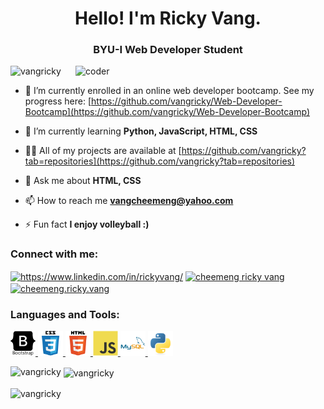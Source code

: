 
<h1 align="center">Hello! I'm Ricky Vang.</h1>
<h3 align="center">BYU-I Web Developer Student</h3>
<img align="right" alt="coder" width="400" src="https://camo.githubusercontent.com/5ddf73ad3a205111cf8c686f687fc216c2946a75005718c8da5b837ad9de78c9/68747470733a2f2f7468756d62732e6766796361742e636f6d2f4576696c4e657874446576696c666973682d736d616c6c2e676966">

<p align="left"> <img src="https://komarev.com/ghpvc/?username=vangricky&label=Profile%20views&color=0e75b6&style=flat" alt="vangricky" /> </p>

- 🔭 I’m currently enrolled in an online web developer bootcamp. See my progress here: [https://github.com/vangricky/Web-Developer-Bootcamp](https://github.com/vangricky/Web-Developer-Bootcamp)

- 🌱 I’m currently learning **Python, JavaScript, HTML, CSS**

- 👨‍💻 All of my projects are available at [https://github.com/vangricky?tab=repositories](https://github.com/vangricky?tab=repositories)

- 💬 Ask me about **HTML, CSS**

- 📫 How to reach me **vangcheemeng@yahoo.com**

- ⚡ Fun fact **I enjoy volleyball :)**

<h3 align="left">Connect with me:</h3>
<p align="left">
<a href="https://linkedin.com/in/rickyvang/" target="blank"><img align="center" src="https://raw.githubusercontent.com/rahuldkjain/github-profile-readme-generator/master/src/images/icons/Social/linked-in-alt.svg" alt="https://www.linkedin.com/in/rickyvang/" height="30" width="40" /></a>
<a href="https://fb.com/cheemengrickyvang" target="blank"><img align="center" src="https://raw.githubusercontent.com/rahuldkjain/github-profile-readme-generator/master/src/images/icons/Social/facebook.svg" alt="cheemeng ricky vang" height="30" width="40" /></a>
<a href="https://instagram.com/cheemeng.ricky.vang" target="blank"><img align="center" src="https://raw.githubusercontent.com/rahuldkjain/github-profile-readme-generator/master/src/images/icons/Social/instagram.svg" alt="cheemeng.ricky.vang" height="30" width="40" /></a>
</p>

<h3 align="left">Languages and Tools:</h3>
<p align="left"> <a href="https://getbootstrap.com" target="_blank" rel="noreferrer"> <img src="https://raw.githubusercontent.com/devicons/devicon/master/icons/bootstrap/bootstrap-plain-wordmark.svg" alt="bootstrap" width="40" height="40"/> </a> <a href="https://www.w3schools.com/css/" target="_blank" rel="noreferrer"> <img src="https://raw.githubusercontent.com/devicons/devicon/master/icons/css3/css3-original-wordmark.svg" alt="css3" width="40" height="40"/> </a> <a href="https://www.w3.org/html/" target="_blank" rel="noreferrer"> <img src="https://raw.githubusercontent.com/devicons/devicon/master/icons/html5/html5-original-wordmark.svg" alt="html5" width="40" height="40"/> </a> <a href="https://developer.mozilla.org/en-US/docs/Web/JavaScript" target="_blank" rel="noreferrer"> <img src="https://raw.githubusercontent.com/devicons/devicon/master/icons/javascript/javascript-original.svg" alt="javascript" width="40" height="40"/> </a> <a href="https://www.mysql.com/" target="_blank" rel="noreferrer"> <img src="https://raw.githubusercontent.com/devicons/devicon/master/icons/mysql/mysql-original-wordmark.svg" alt="mysql" width="40" height="40"/> </a> <a href="https://www.python.org" target="_blank" rel="noreferrer"> <img src="https://raw.githubusercontent.com/devicons/devicon/master/icons/python/python-original.svg" alt="python" width="40" height="40"/> </a> </p>

<p><img align="left" src="https://github-readme-stats.vercel.app/api/top-langs?username=vangricky&show_icons=true&locale=en&layout=compact" alt="vangricky" /></p>

<p>&nbsp;<img align="center" src="https://github-readme-stats.vercel.app/api?username=vangricky&show_icons=true&locale=en" alt="vangricky" /></p>

<p><img align="center" src="https://github-readme-streak-stats.herokuapp.com/?user=vangricky&" alt="vangricky" /></p>
